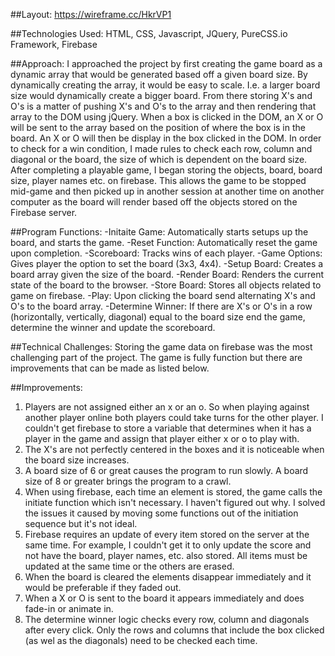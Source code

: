 ##Layout:
https://wireframe.cc/HkrVP1

##Technologies Used:
HTML, CSS, Javascript, JQuery, PureCSS.io Framework, Firebase

##Approach:
I approached the project by first creating the game board as a dynamic array that would be generated based off a given board size. By dynamically creating the array, it would be easy to scale. I.e. a larger board size would dynamically create a bigger board. From there storing X's and O's is a matter of pushing X's and O's to the array and then rendering that array to the DOM using jQuery. When a box is clicked in the DOM, an X or O will be sent to the array based on the position of where the box is in the board. An X or O will then be display in the box clicked in the DOM.  In order to check for a win condition, I made rules to check each row, column and diagonal or the board, the size of which is dependent on the board size. After completing a playable game, I began storing the objects, board, board size, player names etc. on firebase. This allows the game to be stopped mid-game and then picked up in another session at another time on another computer as the board will render based off the objects stored on the Firebase server.

##Program Functions:
-Initaite Game: Automatically starts setups up the board, and starts the game.
-Reset Function: Automatically reset the game upon completion.
-Scoreboard: Tracks wins of each player.
-Game Options: Gives player the option to set the board (3x3, 4x4).
-Setup Board: Creates a board array given the size of the board.
-Render Board: Renders the current state of the board to the browser.
-Store Board: Stores all objects related to game on firebase.
-Play: Upon clicking the board send alternating X's and O's to the board array.
-Determine Winner: If there are X's or O's in a row (horizontally, vertically, diagonal) equal to the board size end the game, determine the winner and update the scoreboard.

##Technical Challenges: Storing the game data on firebase was the most challenging part of the project. The game is fully function but there are improvements that can be made as listed below.

##Improvements:
1. Players are not assigned either an x or an o. So when playing against another player online both players could take turns for the other player. I couldn't get firebase to store a variable that determines when it has a player in the game and assign that player either x or o to play with.
2. The X's are not perfectly centered in the boxes and it is noticeable when the board size increases.
3. A board size of 6 or great causes the program to run slowly. A board size of 8 or greater brings the program to a crawl.
4. When using firebase, each time an element is stored, the game calls the initiate function which isn't necessary. I haven't figured out why. I solved the issues it caused by moving some functions out of the initiation sequence but it's not ideal.
5. Firebase requires an update of every item stored on the server at the same time. For example, I couldn't get it to only update the score and not have the board, player names, etc. also stored. All items must be updated at the same time or the others are erased.
6. When the board is cleared the elements disappear immediately and it would be preferable if they faded out.
7. When a X or O is sent to the board it appears immediately and does fade-in or animate in.
8. The determine winner logic checks every row, column and diagonals after every click. Only the rows and columns that include the box clicked (as wel as the diagonals) need to be checked each time.
